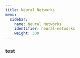 ```yaml
---
title: Neural Networks
menu:
  sidebar:
    name: Neural Networks
    identifier: neural-networks
    weight: 300
---
```


### test
